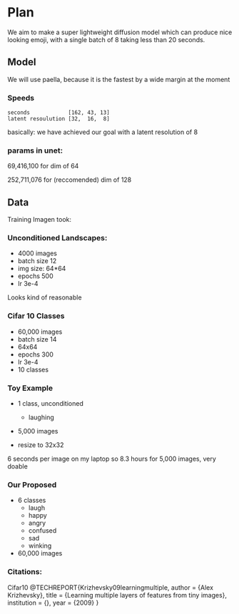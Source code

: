 # Plan

We aim to make a super lightweight diffusion model which can produce nice looking emoji, with a single batch of 8 taking less than 20 seconds.

## Model

We will use paella, because it is the fastest by a wide margin at the moment


### Speeds
```
seconds            [162, 43, 13]
latent resoulution [32,  16,  8]

```

basically: we have achieved our goal with a latent resolution of 8 

### params in unet: 
69,416,100 for dim of 64

252,711,076 for (reccomended) dim of 128



## Data

Training Imagen took:

### Unconditioned Landscapes:

- 4000 images
- batch size 12
- img size: 64*64
- epochs 500
- lr 3e-4

Looks kind of reasonable

### Cifar 10 Classes

- 60,000 images
- batch size 14
- 64x64
- epochs 300
- lr 3e-4
- 10 classes

### Toy Example

- 1 class, unconditioned
    - laughing

- 5,000 images
- resize to 32x32

6 seconds per image on my laptop so 8.3 hours for 5,000 images, very doable


### Our Proposed

- 6 classes
    - laugh
    - happy
    - angry
    - confused
    - sad
    - winking
- 60,000 images


### Citations: 

Cifar10
@TECHREPORT{Krizhevsky09learningmultiple,
    author = {Alex Krizhevsky},
    title = {Learning multiple layers of features from tiny images},
    institution = {},
    year = {2009}
}


